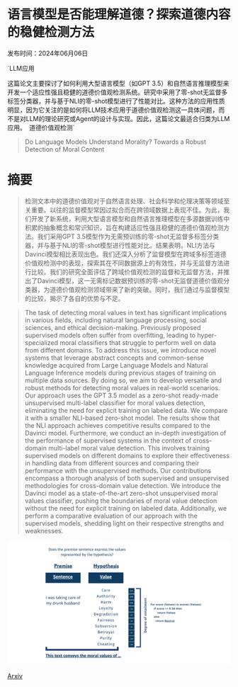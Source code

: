 # 语言模型是否能理解道德？探索道德内容的稳健检测方法

发布时间：2024年06月06日

`LLM应用

这篇论文主要探讨了如何利用大型语言模型（如GPT 3.5）和自然语言推理模型来开发一个适应性强且稳健的道德价值观检测系统。研究中采用了零-shot无监督多标签分类器，并与基于NLI的零-shot模型进行了性能对比。这种方法的应用性质明显，因为它关注的是如何将LLM技术应用于道德价值观检测这一具体问题，而不是对LLM的理论研究或Agent的设计与实现。因此，这篇论文最适合归类为LLM应用。` `道德价值观检测`

> Do Language Models Understand Morality? Towards a Robust Detection of Moral Content

# 摘要

> 检测文本中的道德价值观对于自然语言处理、社会科学和伦理决策等领域至关重要。以往的监督模型常因过拟合而在跨领域数据上表现不佳。为此，我们开发了新系统，利用大型语言模型和自然语言推理模型在多源数据训练中积累的抽象概念和常识知识，旨在构建适应性强且稳健的道德价值观检测方法。我们采用GPT 3.5模型作为无需预训练的零-shot无监督多标签分类器，并与基于NLI的零-shot模型进行性能对比。结果表明，NLI方法与Davinci模型相比表现出色。我们还深入分析了监督模型在跨域多标签道德价值观检测中的表现，探索其在不同数据源上的有效性，并与无监督方法进行比较。我们的研究全面评估了跨域价值观检测的监督和无监督方法，并推出了Davinci模型，这一无需标记数据预训练的零-shot无监督道德价值观分类器，为道德价值观检测领域带来了新的突破。同时，我们通过与监督模型的比较，揭示了各自的优势与不足。

> The task of detecting moral values in text has significant implications in various fields, including natural language processing, social sciences, and ethical decision-making. Previously proposed supervised models often suffer from overfitting, leading to hyper-specialized moral classifiers that struggle to perform well on data from different domains. To address this issue, we introduce novel systems that leverage abstract concepts and common-sense knowledge acquired from Large Language Models and Natural Language Inference models during previous stages of training on multiple data sources. By doing so, we aim to develop versatile and robust methods for detecting moral values in real-world scenarios. Our approach uses the GPT 3.5 model as a zero-shot ready-made unsupervised multi-label classifier for moral values detection, eliminating the need for explicit training on labeled data. We compare it with a smaller NLI-based zero-shot model. The results show that the NLI approach achieves competitive results compared to the Davinci model. Furthermore, we conduct an in-depth investigation of the performance of supervised systems in the context of cross-domain multi-label moral value detection. This involves training supervised models on different domains to explore their effectiveness in handling data from different sources and comparing their performance with the unsupervised methods. Our contributions encompass a thorough analysis of both supervised and unsupervised methodologies for cross-domain value detection. We introduce the Davinci model as a state-of-the-art zero-shot unsupervised moral values classifier, pushing the boundaries of moral value detection without the need for explicit training on labeled data. Additionally, we perform a comparative evaluation of our approach with the supervised models, shedding light on their respective strengths and weaknesses.

![语言模型是否能理解道德？探索道德内容的稳健检测方法](../../../paper_images/2406.04143/x1.png)

[Arxiv](https://arxiv.org/abs/2406.04143)